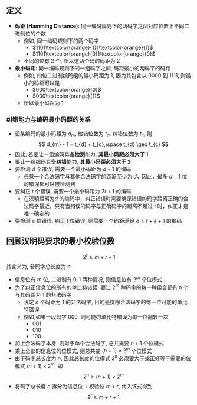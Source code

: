 ## 定义
- **码距 (Hamming Distance)**: 同一编码规则下的两码字之间对应位置上不同二进制位的个数
	- 例如, 同一编码规则下的两个码字
		- $1101\textcolor{orange}{1}1\textcolor{orange}{1}$
		- $1101\textcolor{orange}{0}1\textcolor{orange}{0}$
	- 不同的位有 $2$ 个, 所以这两个码的码距为 $2$
- **最小码距**: 同一编码规则下的一组码字之间, 码距最小的两码字的码距
	- 例如, 四位二进制编码组的最小码距为 $1$, 因为其包含从 $0000$ 到 $1111$, 则最小的码距可以是
		- $000\textcolor{orange}{0}$
		- $000\textcolor{orange}{1}$
	- 所以最小码距为 $1$
###   纠错能力与编码最小码距的关系
- 设某编码的最小码距为 $d_{m}$, 检错位数为 $t_{d}$, 纠错位数为 $t_{c}$, 则
$$
d_{m} - 1 = t_{d} + t_{c},\space t_{d} \geq t_{c}
$$
- 因此, 若要让一组编码具备**检测**能力, **其最小码距必须大于 1**
- 要让一组编码具备**纠错**能力, **其最小码距必须大于 2**
- 要检测 $d$ 个错误, 需要一个最小码距为 $d+1$ 的编码
	- 任意一个合法码字与其他合法码字的距离至少为 $d$，因此，最多 $d−1$ 位的错误都可以被检测到
- 要纠正 $t$ 个错误, 需要一个最小码距为 $2t+1$ 的编码
	- 在汉明距离为$d$ 的编码中，纠正错误时需要确保错误的码字距离正确的合法码字最近。只有当错误的码字与正确码字的距离不超过 $t$ 时，纠正才是唯一确定的
- 要检测 e 位错误, 纠正 t 位错误, 则需要一个码距满足 $d \geq t + e + 1$ 的编码

## 回顾汉明码要求的最小校验位数
$$
2^r \geq m + r + 1
$$
其含义为, 若码字总长度为 $n$:
- 信息位有 $m$ 位, 二进制有 $0,1$ 两种情况, 则信息位有 $2^m$ 个位模式
- 为了纠正信息位的所有的单比特错误, 要让 $2^m$ 种码字的每一种组合都有 $n$ 个与其码距为 $1$ 的非法码字
	- 设定 $n$ 个码距为 $1$ 的非法码字, 目的是排除合法码字的每一位可能的单比特错误
	- 例如,如果一段码字 $000$, 则可能的单比特错误为每一位翻转一次
		- $001$
		- $010$
		- $100$
- 加上合法码字本身, 则对于单个合法码字, 总共需要 $n + 1$ 个位模式
- 乘上全部的信息位的位模式, 则总共要 $(n+1) \times 2^m$ 个位模式
- 由于码字总长度为 $n$, 因此总长度的位模式 $2^n$ 必须要大于或正好等于需要的位模式 $(n+1) \times 2^m$, 即
$$
2^n \geq (n+1) \times 2^m
$$
- 将码字总长度 $n$ 拆分为信息位 + 校验位 $m + r$, 代入该式得到
$$
2^r \geq m + r + 1
$$